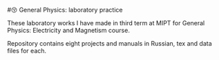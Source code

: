 #😚   General Physics: laboratory practice

These laboratory works I have made in third term at MIPT for General Physics: Electricity and Magnetism course.

Repository contains eight projects and manuals in Russian, tex and data files for each.
